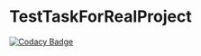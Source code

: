 # TestTaskForRealProject
[![Codacy Badge](https://api.codacy.com/project/badge/Grade/b4170b9a5c1b415abf3bee95e0ac55f6)](https://www.codacy.com/app/pavlo-plynko/TestTaskForRealProject?utm_source=github.com&utm_medium=referral&utm_content=shcho-isle/TestTaskForRealProject&utm_campaign=badger)